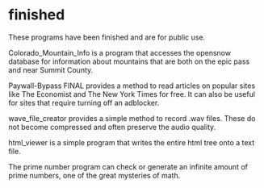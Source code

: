 # finished
These programs have been finished and are for public use. 

Colorado_Mountain_Info is a program that accesses the opensnow database for information about mountains that are both on the epic pass and near Summit County. 

Paywall-Bypass FINAL provides a method to read articles on popular sites like The Economist and The New York Times for free. It can also be useful for sites that require turning off an adblocker. 

wave_file_creator provides a simple method to record .wav files. These do not become compressed and often preserve the audio quality.

html_viewer is a simple program that writes the entire html tree onto a text file. 

The prime number program can check or generate an infinite amount of prime numbers, one of the great mysteries of math.
